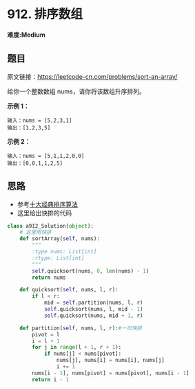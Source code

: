 # 912. 排序数组
**难度:Medium**
## 题目
原文链接：https://leetcode-cn.com/problems/sort-an-array/

给你一个整数数组 nums，请你将该数组升序排列。

**示例 1：**
```
输入：nums = [5,2,3,1]
输出：[1,2,3,5]
```
**示例 2：**
```
输入：nums = [5,1,1,2,0,0]
输出：[0,0,1,1,2,5]
```

## 思路
* 参考[十大经典排序算法](https://github.com/czzbb/leetcode-python/blob/master/code/0000-%E5%8D%81%E5%A4%A7%E7%BB%8F%E5%85%B8%E6%8E%92%E5%BA%8F%E7%AE%97%E6%B3%95.md)
* 这里给出快排的代码

```python 
class a912_Solution(object):
    # 这里用快排
    def sortArray(self, nums):
        """
        :type nums: List[int]
        :rtype: List[int]
        """
        self.quicksort(nums, 0, len(nums) - 1)
        return nums

    def quicksort(self, nums, l, r):
        if l < r:
            mid = self.partition(nums, l, r)
            self.quicksort(nums, l, mid - 1)
            self.quicksort(nums, mid + 1, r)

    def partition(self, nums, l, r):#一次快排
        pivot = l
        i = l + 1
        for j in range(l + 1, r + 1):
            if nums[j] < nums[pivot]:
                nums[j], nums[i] = nums[i], nums[j]
                i += 1
        nums[i - 1], nums[pivot] = nums[pivot], nums[i - 1]
        return i - 1
```
